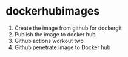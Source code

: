 # dockerhubimages
1.  Create the image from github for dockergit
2.  Publish the image to docker hub
3.  Github actions workout two
4. Github penetrate image to Docker hub
